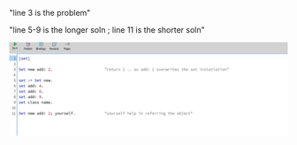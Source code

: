 "line 3 is the problem"

"line 5-9 is the longer soln ; line 11 is the shorter soln"

![alt text](image-11.png)

